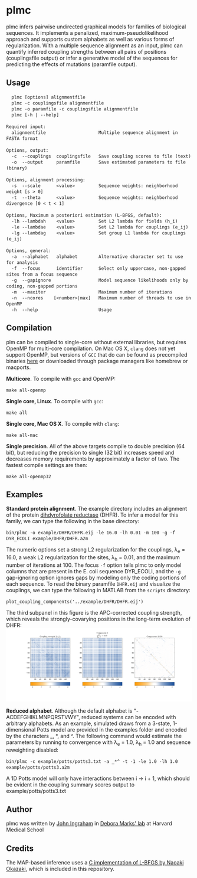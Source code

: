 # plmc
plmc infers pairwise undirected graphical models for families of biological sequences. It implements a penalized, maximum-pseudolikelihood approach and supports custom alphabets as well as various forms of regularization. With a multiple sequence alignment as an input, plmc can quantify inferred coupling strengths between all pairs of positions (couplingsfile output) or infer a generative model of the sequences for predicting the effects of mutations (paramfile output).

## Usage
      plmc [options] alignmentfile
      plmc -c couplingsfile alignmentfile
      plmc -o paramfile -c couplingsfile alignmentfile
      plmc [-h | --help]
      
    Required input:
      alignmentfile                    Multiple sequence alignment in FASTA format

    Options, output:
      -c  --couplings  couplingsfile   Save coupling scores to file (text)
      -o  --output     paramfile       Save estimated parameters to file (binary)

    Options, alignment processing:
      -s  --scale      <value>         Sequence weights: neighborhood weight [s > 0]
      -t  --theta      <value>         Sequence weights: neighborhood divergence [0 < t < 1]

    Options, Maximum a posteriori estimation (L-BFGS, default):
      -lh --lambdah    <value>         Set L2 lambda for fields (h_i)
      -le --lambdae    <value>         Set L2 lambda for couplings (e_ij)
      -lg --lambdag    <value>         Set group L1 lambda for couplings (e_ij)

    Options, general:
      -a  --alphabet   alphabet        Alternative character set to use for analysis
      -f  --focus      identifier      Select only uppercase, non-gapped sites from a focus sequence
      -g  --gapignore                  Model sequence likelihoods only by coding, non-gapped portions
      -m  --maxiter                    Maximum number of iterations
      -n  --ncores    [<number>|max]   Maximum number of threads to use in OpenMP
      -h  --help                       Usage

## Compilation
plm can be compiled to single-core without external libraries, but requires OpenMP for multi-core compilation. On Mac OS X, `clang` does not yet support OpenMP, but versions of `GCC` that do can be found as precompiled binaries [here](http://hpc.sourceforge.net/) or downloaded through package managers like homebrew or macports.

**Multicore**. To compile with `gcc` and OpenMP: 

    make all-openmp

**Single core, Linux**. To compile with `gcc`: 

    make all

**Single core, Mac OS X**. To compile with `clang`:

    make all-mac

**Single precision**. All of the above targets compile to double precision (64 bit), but reducing the precision to single (32 bit) increases speed and decreases memory requirements by approximately a factor of two. The fastest compile settings are then:

    make all-openmp32

## Examples
**Standard protein alignment**. The example directory includes an alignment of the protein [dihdyrofolate reductase](https://en.wikipedia.org/wiki/Dihydrofolate_reductase) (DHFR). To infer a model for this family, we can type the following in the base directory:

    bin/plmc -o example/DHFR/DHFR.eij -le 16.0 -lh 0.01 -m 100 -g -f DYR_ECOLI example/DHFR/DHFR.a2m
The numeric options set a strong L2 regularization for the couplings, λ<sub>e</sub> = 16.0, a weak L2 regularization for the sites, λ<sub>h</sub> = 0.01, and the maximum number of iterations at 100. The focus `-f` option tells plmc to only model columns that are present in the E. coli sequence DYR_ECOLI, and the  `-g` gap-ignoring option ignores gaps by modeling only the coding portions of each sequence. To read the binary paramfile `DHFR.eij` and visualize the couplings, we can type the following in MATLAB from the `scripts` directory:

    plot_coupling_components('../example/DHFR/DHFR.eij')

The third subpanel in this figure is the APC-corrected coupling strength, which reveals the strongly-covarying positions in the long-term evolution of DHFR:
<img src="example/DHFR/DHFR.png" width="800">

**Reduced alphabet**. Although the default alphabet is "-ACDEFGHIKLMNPQRSTVWY", reduced systems can be encoded with arbitrary alphabets. As an example, simulated draws from a 3-state, 1-dimensional Potts model are provided in the examples folder and encoded by the characters _, *, and ^. The following command would estimate the parameters by running to convergence with λ<sub>e</sub> = 1.0, λ<sub>h</sub> = 1.0 and sequence reweighting disabled:

    bin/plmc -c example/potts/potts3.txt -a _*^ -t -1 -le 1.0 -lh 1.0 example/potts/potts3.a2m
A 1D Potts model will only have interactions between i -> i + 1, which should be evident in the coupling summary scores output to example/potts/potts3.txt 

## Author
plmc was written by [John Ingraham](john.ingraham@gmail.com) in [Debora Marks' lab](https://marks.hms.harvard.edu/) at Harvard Medical School

## Credits
The MAP-based inference uses a [C implementation of L-BFGS by Naoaki Okazaki](https://github.com/chokkan/liblbfgs "libLBFGS"), which is included in this repository.


